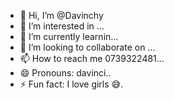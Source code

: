 - 👋 Hi, I’m @Davinchy
- 👀 I’m interested in ...
- 🌱 I’m currently learnin...
- 💞️ I’m looking to collaborate on ...
- 📫 How to reach me 0739322481...
- 😄 Pronouns: davinci..
- ⚡ Fun fact: I love girls 😅.

<!---
Davinchybot/Davinchybot is a ✨ special ✨ repository because its `README.md` (this file) appears on your GitHub profile.
You can click the Preview link to take a look at your changes.
--->
